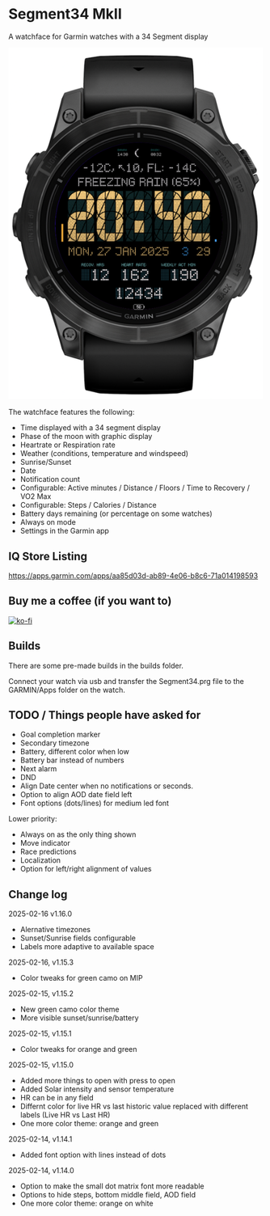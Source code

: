 # Segment34 MkII
A watchface for Garmin watches with a 34 Segment display

![Screenshot of the watchface](screenshot.png "Screenshot")

The watchface features the following:

- Time displayed with a 34 segment display
- Phase of the moon with graphic display
- Heartrate or Respiration rate
- Weather (conditions, temperature and windspeed)
- Sunrise/Sunset
- Date
- Notification count
- Configurable: Active minutes / Distance / Floors / Time to Recovery / VO2 Max
- Configurable: Steps / Calories / Distance
- Battery days remaining (or percentage on some watches)
- Always on mode
- Settings in the Garmin app

## IQ Store Listing
https://apps.garmin.com/apps/aa85d03d-ab89-4e06-b8c6-71a014198593

## Buy me a coffee (if you want to)
[![ko-fi](https://ko-fi.com/img/githubbutton_sm.svg)](https://ko-fi.com/M4M51A1RGV)

## Builds
 There are some pre-made builds in the builds folder.

 Connect your watch via usb and transfer the Segment34.prg file to the GARMIN/Apps folder on the watch. 

 ## TODO / Things people have asked for
- Goal completion marker
- Secondary timezone
- Battery, different color when low
- Battery bar instead of numbers
- Next alarm
- DND
- Align Date center when no notifications or seconds.
- Option to align AOD date field left
- Font options (dots/lines) for medium led font

Lower priority:
- Always on as the only thing shown
- Move indicator
- Race predictions
- Localization
- Option for left/right alignment of values


## Change log
2025-02-16 v1.16.0
- Alernative timezones
- Sunset/Sunrise fields configurable
- Labels more adaptive to available space

2025-02-16, v1.15.3
- Color tweaks for green camo on MIP

2025-02-15, v1.15.2
- New green camo color theme
- More visible sunset/sunrise/battery

2025-02-15, v1.15.1
- Color tweaks for orange and green

2025-02-15, v1.15.0
- Added more things to open with press to open
- Added Solar intensity and sensor temperature
- HR can be in any field
- Differnt color for live HR vs last historic value replaced with different labels (Live HR vs Last HR)
- One more color theme: orange and green

2025-02-14, v1.14.1
- Added font option with lines instead of dots

2025-02-14, v1.14.0
- Option to make the small dot matrix font more readable
- Options to hide steps, bottom middle field, AOD field
- One more color theme: orange on white